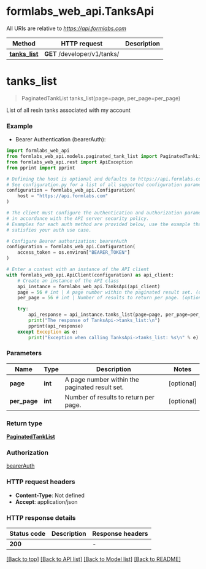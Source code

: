# formlabs_web_api.TanksApi

All URIs are relative to *https://api.formlabs.com*

Method | HTTP request | Description
------------- | ------------- | -------------
[**tanks_list**](TanksApi.md#tanks_list) | **GET** /developer/v1/tanks/ | 


# **tanks_list**
> PaginatedTankList tanks_list(page=page, per_page=per_page)



List of all resin tanks associated with my account

### Example

* Bearer Authentication (bearerAuth):

```python
import formlabs_web_api
from formlabs_web_api.models.paginated_tank_list import PaginatedTankList
from formlabs_web_api.rest import ApiException
from pprint import pprint

# Defining the host is optional and defaults to https://api.formlabs.com
# See configuration.py for a list of all supported configuration parameters.
configuration = formlabs_web_api.Configuration(
    host = "https://api.formlabs.com"
)

# The client must configure the authentication and authorization parameters
# in accordance with the API server security policy.
# Examples for each auth method are provided below, use the example that
# satisfies your auth use case.

# Configure Bearer authorization: bearerAuth
configuration = formlabs_web_api.Configuration(
    access_token = os.environ["BEARER_TOKEN"]
)

# Enter a context with an instance of the API client
with formlabs_web_api.ApiClient(configuration) as api_client:
    # Create an instance of the API class
    api_instance = formlabs_web_api.TanksApi(api_client)
    page = 56 # int | A page number within the paginated result set. (optional)
    per_page = 56 # int | Number of results to return per page. (optional)

    try:
        api_response = api_instance.tanks_list(page=page, per_page=per_page)
        print("The response of TanksApi->tanks_list:\n")
        pprint(api_response)
    except Exception as e:
        print("Exception when calling TanksApi->tanks_list: %s\n" % e)
```



### Parameters


Name | Type | Description  | Notes
------------- | ------------- | ------------- | -------------
 **page** | **int**| A page number within the paginated result set. | [optional] 
 **per_page** | **int**| Number of results to return per page. | [optional] 

### Return type

[**PaginatedTankList**](PaginatedTankList.md)

### Authorization

[bearerAuth](../README.md#bearerAuth)

### HTTP request headers

 - **Content-Type**: Not defined
 - **Accept**: application/json

### HTTP response details

| Status code | Description | Response headers |
|-------------|-------------|------------------|
**200** |  |  -  |

[[Back to top]](#) [[Back to API list]](../README.md#documentation-for-api-endpoints) [[Back to Model list]](../README.md#documentation-for-models) [[Back to README]](../README.md)


